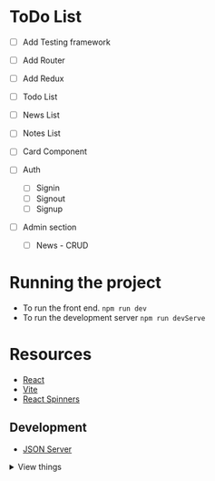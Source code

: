 # ToDo List

- [ ] Add Testing framework
- [ ] Add Router
- [ ] Add Redux

- [ ] Todo List
- [ ] News List
- [ ] Notes List
- [ ] Card Component

- [ ] Auth

  - [ ] Signin
  - [ ] Signout
  - [ ] Signup

- [ ] Admin section
  - [ ] News - CRUD

# Running the project

- To run the front end. `npm run dev`
- To run the development server `npm run devServe`

# Resources

- [React](https://react.dev/)
- [Vite](https://vite.dev/)
- [React Spinners](https://www.davidhu.io/react-spinners/)

## Development

- [JSON Server](https://github.com/typicode/json-server)

<details>
<summary>View things</summary>

# React + Vite

This template provides a minimal setup to get React working in Vite with HMR and some ESLint rules.

Currently, two official plugins are available:

- [@vitejs/plugin-react](https://github.com/vitejs/vite-plugin-react/blob/main/packages/plugin-react) uses [Babel](https://babeljs.io/) for Fast Refresh
- [@vitejs/plugin-react-swc](https://github.com/vitejs/vite-plugin-react/blob/main/packages/plugin-react-swc) uses [SWC](https://swc.rs/) for Fast Refresh

## Expanding the ESLint configuration

If you are developing a production application, we recommend using TypeScript with type-aware lint rules enabled. Check out the [TS template](https://github.com/vitejs/vite/tree/main/packages/create-vite/template-react-ts) for information on how to integrate TypeScript and [`typescript-eslint`](https://typescript-eslint.io) in your project.

<details>
